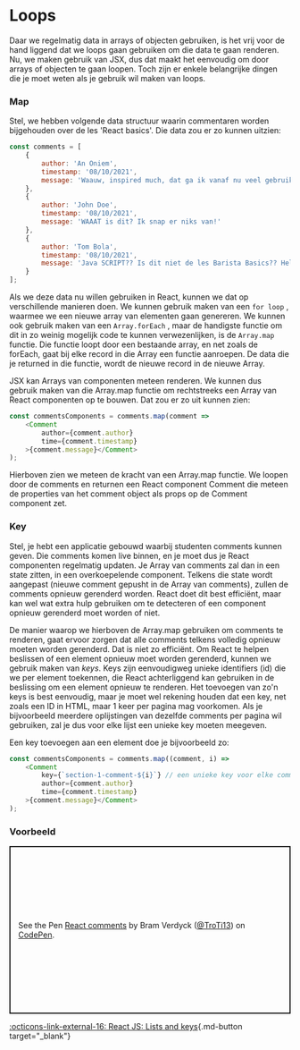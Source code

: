 # Loops

Daar we regelmatig data in arrays of objecten gebruiken, is het vrij voor de hand liggend dat we loops gaan gebruiken om die data te gaan renderen. Nu, we maken gebruik van JSX, dus dat maakt het eenvoudig om door arrays of objecten te gaan loopen. Toch zijn er enkele belangrijke dingen die je moet weten als je gebruik wil maken van loops.

### Map

Stel, we hebben volgende data structuur waarin commentaren worden bijgehouden over de les 'React basics'. Die data zou er zo kunnen uitzien:

```javascript
const comments = [
    {
        author: 'An Oniem',
        timestamp: '08/10/2021',
        message: 'Waauw, inspired much, dat ga ik vanaf nu veel gebruiken!'
    },
    {
        author: 'John Doe',
        timestamp: '08/10/2021',
        message: 'WAAAT is dit? Ik snap er niks van!'
    },
    {
        author: 'Tom Bola',
        timestamp: '08/10/2021',
        message: 'Java SCRIPT?? Is dit niet de les Barista Basics?? Help!'
    }
];
```

Als we deze data nu willen gebruiken in React, kunnen we dat op verschillende manieren doen. We kunnen gebruik maken van een `for loop` , waarmee we een nieuwe array van elementen gaan genereren. We kunnen ook gebruik maken van een `Array.forEach` , maar de handigste functie om dit in zo weinig mogelijk code te kunnen verwezenlijken, is de `Array.map` functie. Die functie loopt door een bestaande array, en net zoals de forEach, gaat bij elke record in die Array een functie aanroepen. De data die je returned in die functie, wordt de nieuwe record in de nieuwe Array.

JSX kan Arrays van componenten meteen renderen. We kunnen dus gebruik maken van die Array.map functie om rechtstreeks een Array van React componenten op te bouwen. Dat zou er zo uit kunnen zien:

```javascript
const commentsComponents = comments.map(comment =>
    <Comment
        author={comment.author}
        time={comment.timestamp}
    >{comment.message}</Comment>
);
```

Hierboven zien we meteen de kracht van een Array.map functie. We loopen door de comments en returnen een React component Comment die meteen de properties van het comment object als props op de Comment component zet.

### Key

Stel, je hebt een applicatie gebouwd waarbij studenten comments kunnen geven. Die comments komen live binnen, en je moet dus je React componenten regelmatig updaten. Je Array van  comments zal dan in een state zitten, in een overkoepelende component. Telkens die state wordt aangepast (nieuwe comment gepusht in de Array van comments), zullen de comments opnieuw gerenderd worden. React doet dit best efficiënt, maar kan wel wat extra hulp gebruiken om te detecteren of een component opnieuw gerenderd moet worden of niet.&#x20;

De manier waarop we hierboven de Array.map gebruiken om comments te renderen, gaat ervoor zorgen dat alle comments telkens volledig opnieuw moeten worden gerenderd. Dat is niet zo efficiënt. Om React te helpen beslissen of een element opnieuw moet worden gerenderd, kunnen we gebruik maken van _keys_. Keys zijn eenvoudigweg unieke identifiers (id) die we per element toekennen, die React achterliggend kan gebruiken in de beslissing om een element opnieuw te renderen. Het toevoegen van zo'n keys is best eenvoudig, maar je moet wel rekening houden dat een key, net zoals een ID in HTML, maar 1 keer per pagina mag voorkomen. Als je bijvoorbeeld meerdere oplijstingen van dezelfde comments per pagina wil gebruiken, zal je dus voor elke lijst een unieke key moeten meegeven.

Een key toevoegen aan een element doe je bijvoorbeeld zo:

```javascript
const commentsComponents = comments.map((comment, i) =>
    <Comment
        key={`section-1-comment-${i}`} // een unieke key voor elke comment in section-1
        author={comment.author}
        time={comment.timestamp}
    >{comment.message}</Comment>
);
```

### Voorbeeld

<p class="codepen" data-height="300" data-default-tab="html,result" data-slug-hash="OJgKQWN" data-user="TroTi13" style="height: 300px; box-sizing: border-box; display: flex; align-items: center; justify-content: center; border: 2px solid; margin: 1em 0; padding: 1em;">
  <span>See the Pen <a href="https://codepen.io/TroTi13/pen/OJgKQWN">
  React comments</a> by Bram Verdyck (<a href="https://codepen.io/TroTi13">@TroTi13</a>)
  on <a href="https://codepen.io">CodePen</a>.</span>
</p>
<script async src="https://cpwebassets.codepen.io/assets/embed/ei.js"></script>

[:octicons-link-external-16: React JS: Lists and keys](https://reactjs.org/docs/lists-and-keys.html){.md-button target="_blank"}
